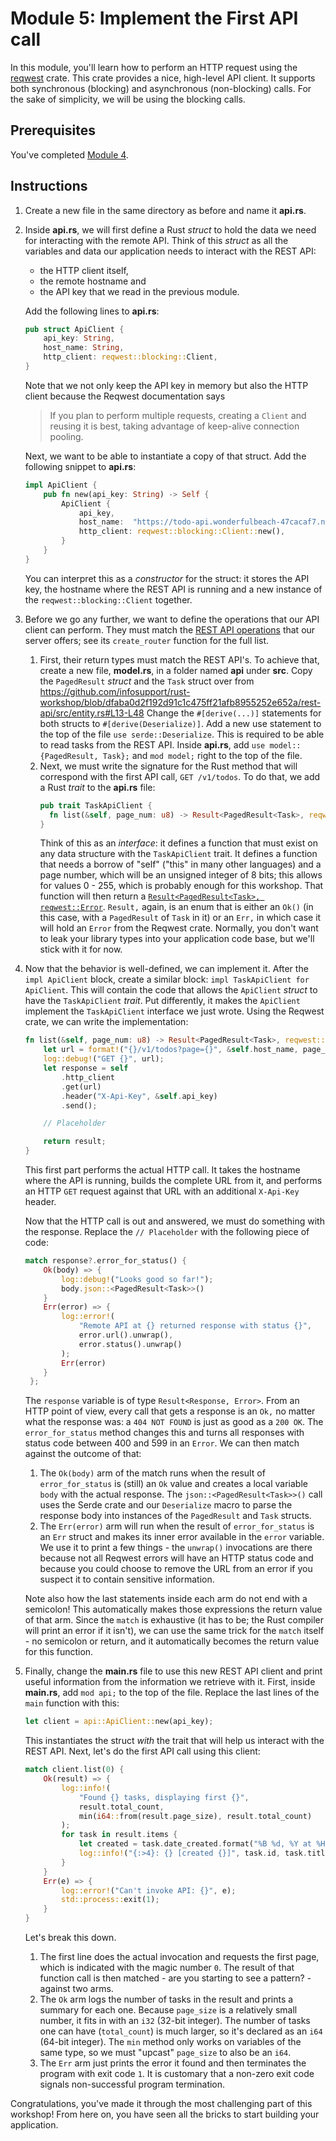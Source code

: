 # Module 5: Implement the First API call

In this module, you'll learn how to perform an HTTP request using the [reqwest](https://docs.rs/reqwest/latest/reqwest/) crate.
This crate provides a nice, high-level API client.
It supports both synchronous (blocking) and asynchronous (non-blocking) calls.
For the sake of simplicity, we will be using the blocking calls.

## Prerequisites

You've completed [Module 4](./step-by-step-4.md).

## Instructions

1. Create a new file in the same directory as before and name it **api.rs**.
2. Inside **api.rs**, we will first define a Rust _struct_ to hold the data we need for interacting with the remote API.
   Think of this _struct_ as all the variables and data our application needs to interact with the REST API:
   * the HTTP client itself, 
   * the remote hostname and
   * the API key that we read in the previous module.

   Add the following lines to **api.rs**:
   ```rs
   pub struct ApiClient {
       api_key: String,
       host_name: String,
       http_client: reqwest::blocking::Client,
   }
   ```
   Note that we not only keep the API key in memory but also the HTTP client because the Reqwest documentation says
   >  If you plan to perform multiple requests, creating a `Client` and reusing it is best, taking advantage of keep-alive connection pooling.
   
   Next, we want to be able to instantiate a copy of that struct.
   Add the following snippet to **api.rs**:
   ```rs
   impl ApiClient {
       pub fn new(api_key: String) -> Self {
           ApiClient {
               api_key,
               host_name:  "https://todo-api.wonderfulbeach-47cacaf7.northeurope.azurecontainerapps.io".to_string(),
               http_client: reqwest::blocking::Client::new(),
           }
       }
   }
   ```
   You can interpret this as a _constructor_ for the struct: it stores the API key, the hostname where the REST API is running and a new instance of the `reqwest::blocking::Client` together.
3. Before we go any further, we want to define the operations that our API client can perform.
   They must match the [REST API operations](../rest-api/src/web.rs) that our server offers; see its `create_router` function for the full list.

   1. First, their return types must match the REST API's.
      To achieve that, create a new file, **model.rs**, in a folder named **api** under **src**.
      Copy the `PagedResult` _struct_ and the `Task` struct over from https://github.com/infosupport/rust-workshop/blob/dfaba0d2f192d91c1c475ff21afb8955252e652a/rest-api/src/entity.rs#L13-L48
      Change the `#[derive(...)]` statements for both structs to `#[derive(Deserialize)]`.
      Add a new use statement to the top of the file `use serde::Deserialize`. This is required to be able to read tasks from the REST API.
      Inside **api.rs**, add `use model::{PagedResult, Task};` and `mod model;` right to the top of the file.
   2. Next, we must write the signature for the Rust method that will correspond with the first API call, `GET /v1/todos`.
      To do that, we add a Rust _trait_ to the **api.rs** file:
      ```rs
      pub trait TaskApiClient {
        fn list(&self, page_num: u8) -> Result<PagedResult<Task>, reqwest::Error>;
      }
      ```
      Think of this as an _interface_: it defines a function that must exist on any data structure with the `TaskApiClient` trait.
      It defines a function that needs a borrow of "self" ("this" in many other languages) and a page number, which will be an unsigned integer of 8 bits; this allows for values 0 - 255, which is probably enough for this workshop.
      That function will then return a [`Result<PagedResult<Task>, reqwest::Error`](https://doc.rust-lang.org/std/result/index.html).
      `Result,` again, is an enum that is either an `Ok()` (in this case, with a `PagedResult` of `Task` in it) or an `Err,` in which case it will hold an `Error` from the Reqwest crate.
      Normally, you don't want to leak your library types into your application code base, but we'll stick with it for now.
4. Now that the behavior is well-defined, we can implement it.
   After the `impl ApiClient` block, create a similar block: `impl TaskApiClient for ApiClient`.
   This will contain the code that allows the `ApiClient` _struct_ to have the `TaskApiClient` _trait_.
   Put differently, it makes the `ApiClient` implement the `TaskApiClient` interface we just wrote.
   Using the Reqwest crate, we can write the implementation:
   ```rs
   fn list(&self, page_num: u8) -> Result<PagedResult<Task>, reqwest::Error> {
       let url = format!("{}/v1/todos?page={}", &self.host_name, page_num);
       log::debug!("GET {}", url);
       let response = self
           .http_client
           .get(url)
           .header("X-Api-Key", &self.api_key)
           .send();

       // Placeholder

       return result;
   }
   ```
   This first part performs the actual HTTP call.
   It takes the hostname where the API is running, builds the complete URL from it, and performs an HTTP `GET` request against that URL with an additional `X-Api-Key` header.
   
   Now that the HTTP call is out and answered, we must do something with the response.
   Replace the `// Placeholder` with the following piece of code:
   ```rs
   match response?.error_for_status() {
       Ok(body) => {
           log::debug!("Looks good so far!");
           body.json::<PagedResult<Task>>()
       }
       Err(error) => {
           log::error!(
               "Remote API at {} returned response with status {}",
               error.url().unwrap(),
               error.status().unwrap()
           );
           Err(error)
       }
    };
   ```
   The `response` variable is of type `Result<Response, Error>`.
   From an HTTP point of view, every call that gets a response is an `Ok,` no matter what the response was: a `404 NOT FOUND` is just as good as a `200 OK`.
   The `error_for_status` method changes this and turns all responses with status code between 400 and 599 in an `Error`.
   We can then match against the outcome of that:
   1. The `Ok(body)` arm of the match runs when the result of `error_for_status` is (still) an `Ok` value and creates a local variable `body` with the actual response.
   The `json::<PagedResult<Task>>()` call uses the Serde crate and our `Deserialize` macro to parse the response body into instances of the `PagedResult` and `Task` structs.
   2. The `Err(error)` arm will run when the result of `error_for_status` is an `Err` struct and makes its inner error available in the `error` variable.
   We use it to print a few things - the `unwrap()` invocations are there because not all Reqwest errors will have an HTTP status code and because you could choose to remove the URL from an error if you suspect it to contain sensitive information. 

   Note also how the last statements inside each arm do not end with a semicolon!
   This automatically makes those expressions the return value of that arm.
   Since the `match` is exhaustive (it has to be; the Rust compiler will print an error if it isn't), we can use the same trick for the `match` itself - no semicolon or return, and it automatically becomes the return value for this function.

5. Finally, change the **main.rs** file to use this new REST API client and print useful information from the information we retrieve with it.
   First, inside **main.rs**, add `mod api;` to the top of the file.
   Replace the last lines of the `main` function with this:
   ```rs
   let client = api::ApiClient::new(api_key);
   ```
   This instantiates the struct _with_ the trait that will help us interact with the REST API.
   Next, let's do the first API call using this client:
   ```rs
   match client.list(0) {
       Ok(result) => {
           log::info!(
               "Found {} tasks, displaying first {}",
               result.total_count,
               min(i64::from(result.page_size), result.total_count)
           );
           for task in result.items {
               let created = task.date_created.format("%B %d, %Y at %H:%M");
               log::info!("{:>4}: {} [created {}]", task.id, task.title, created)
           }
       }
       Err(e) => {
           log::error!("Can't invoke API: {}", e);
           std::process::exit(1);
       }
   }
   ```
   Let's break this down.
   1. The first line does the actual invocation and requests the first page, which is indicated with the magic number `0`.
   The result of that function call is then matched - are you starting to see a pattern? - against two arms.
   2. The `Ok` arm logs the number of tasks in the result and prints a summary for each one.
   Because `page_size` is a relatively small number, it fits in with an `i32` (32-bit integer).
   The number of tasks one can have (`total_count`) is much larger, so it's declared as an `i64` (64-bit integer).
   The `min` method only works on variables of the same type, so we must "upcast" `page_size` to also be an `i64`.
   3. The `Err` arm just prints the error it found and then terminates the program with exit code `1`.
   It is customary that a non-zero exit code signals non-successful program termination.

Congratulations, you've made it through the most challenging part of this workshop!
From here on, you have seen all the bricks to start building your application.
